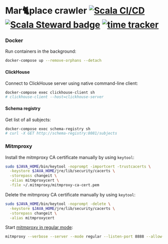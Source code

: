 # Mar🐈place crawler [![Scala CI/CD](https://github.com/IvanDyachenko/marketplace-crawler/workflows/Scala%20CI/CD/badge.svg)](https://github.com/IvanDyachenko/marketplace-crawler/actions?query=workflow%3A%22Scala+CI%2FCD%22) [![Scala Steward badge](https://img.shields.io/badge/Scala_Steward-helping-blue.svg?style=flat&logo=data:image/png;base64,iVBORw0KGgoAAAANSUhEUgAAAA4AAAAQCAMAAAARSr4IAAAAVFBMVEUAAACHjojlOy5NWlrKzcYRKjGFjIbp293YycuLa3pYY2LSqql4f3pCUFTgSjNodYRmcXUsPD/NTTbjRS+2jomhgnzNc223cGvZS0HaSD0XLjbaSjElhIr+AAAAAXRSTlMAQObYZgAAAHlJREFUCNdNyosOwyAIhWHAQS1Vt7a77/3fcxxdmv0xwmckutAR1nkm4ggbyEcg/wWmlGLDAA3oL50xi6fk5ffZ3E2E3QfZDCcCN2YtbEWZt+Drc6u6rlqv7Uk0LdKqqr5rk2UCRXOk0vmQKGfc94nOJyQjouF9H/wCc9gECEYfONoAAAAASUVORK5CYII=)](https://scala-steward.org) [![time tracker](https://wakatime.com/badge/github/IvanDyachenko/marketplace-crawler.svg)](https://wakatime.com/badge/github/IvanDyachenko/marketplace-crawler)

### Docker
Run containers in the background:
```bash
docker-compose up --remove-orphans --detach
```

#### ClickHouse
Connect to ClickHouse server using native command-line client:
```bash
docker-compose exec clickhouse-client sh
# clickhouse-client --host=clickhouse-server
```

#### Schema registry
Get list of all subjects:
```bash
docker-compose exec schema-registry sh
# curl -X GET http://schema-registry:8081/subjects
```

### Mitmproxy
Install the mitmproxy CA certificate manually by using `keytool`:
```bash
sudo $JAVA_HOME/bin/keytool -noprompt -importcert -trustcacerts \
  -keystore $JAVA_HOME/jre/lib/security/cacerts \
  -storepass changeit \
  -alias mitmproxycert \
  -file ~/.mitmproxy/mitmproxy-ca-cert.pem
```

Delete the mitmproxy CA certificate manually by using `keytool`:
```bash
sudo $JAVA_HOME/bin/keytool -noprompt -delete \
  -keystore $JAVA_HOME/jre/lib/security/cacerts \
  -storepass changeit \
  -alias mitmproxycert 
```


Start [mitmproxy in regular mode](https://docs.mitmproxy.org/stable/concepts-modes/#regular-proxy):
```bash
mitmproxy --verbose --server --mode regular --listen-port 8888 --allow-hosts 'mobile.market.yandex.net:443' --no-http2
```
